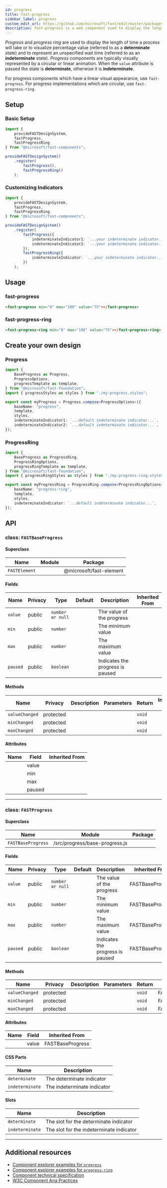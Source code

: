 ```yaml
---
id: progress
title: fast-progress
sidebar_label: progress
custom_edit_url: https://github.com/microsoft/fast/edit/master/packages/web-components/fast-foundation/src/progress/README.md
description: fast-progress is a web component used to display the length of time a process will take or to visualize percentage value.
---
```


*Progress* and *progress ring* are used to display the length of time a process will take or to visualize percentage value (referred to as a **determinate** state) and to represent an unspecified wait time (referred to as an **indeterminate** state). *Progress* components are typically visually represented by a circular or linear animation. When the `value` attribute is passed the state is **determinate**, otherwise it is **indeterminate**. 

For progress components which have a linear visual appearance, use `fast-progress`. For progress implementations which are circular, use `fast-progress-ring`.

## Setup

### Basic Setup

```ts
import {
    provideFASTDesignSystem,
    fastProgress,
    fastProgressRing
} from "@microsoft/fast-components";

provideFASTDesignSystem()
    .register(
        fastProgress(),
        fastProgressRing()
    );
```

### Customizing Indicators

```ts
import {
    provideFASTDesignSystem,
    fastProgress,
    fastProgressRing
} from "@microsoft/fast-components";

provideFASTDesignSystem()
    .register(
        fastProgress({
            indeterminateIndicator1: `...your indeterminate indicator...`,
            indeterminateIndicator2: `...your indeterminate indicator...`
        }),
        fastProgressRing({
            indeterminateIndicator: `...your indeterminate indicator...`
        })
    );
```

## Usage

### fast-progress

```html live
<fast-progress min="0" max="100" value="75"></fast-progress>
```

### fast-progress-ring

```html live
<fast-progress-ring min="0" max="100" value="75"></fast-progress-ring>
```

## Create your own design

### Progress

```ts
import {
    BaseProgress as Progress,
    ProgressOptions,
    progressTemplate as template,
} from "@microsoft/fast-foundation";
import { progressStyles as styles } from "./my-progress.styles";

export const myProgress = Progress.compose<ProgressOptions>({
    baseName: "progress",
    template,
    styles,
    indeterminateIndicator1: `...default indeterminate indicator...`,
    indeterminateIndicator2: `...default indeterminate indicator...`,
});
```

### ProgressRing

```ts
import {
    BaseProgress as ProgressRing,
    ProgressRingOptions,
    progressRingTemplate as template,
} from "@microsoft/fast-foundation";
import { progressRingStyles as styles } from "./my-progress-ring.styles";

export const myProgressRing = ProgressRing.compose<ProgressRingOptions>({
    baseName: "progress-ring",
    template,
    styles,
    indeterminateIndicator: `...default indeterminate indicator...`,
});
```

## API



### class: `FASTBaseProgress`

#### Superclass

| Name          | Module | Package                 |
| ------------- | ------ | ----------------------- |
| `FASTElement` |        | @microsoft/fast-element |

#### Fields

| Name     | Privacy | Type             | Default | Description                      | Inherited From |
| -------- | ------- | ---------------- | ------- | -------------------------------- | -------------- |
| `value`  | public  | `number or null` |         | The value of the progress        |                |
| `min`    | public  | `number`         |         | The minimum value                |                |
| `max`    | public  | `number`         |         | The maximum value                |                |
| `paused` | public  | `boolean`        |         | Indicates the progress is paused |                |

#### Methods

| Name           | Privacy   | Description | Parameters | Return | Inherited From |
| -------------- | --------- | ----------- | ---------- | ------ | -------------- |
| `valueChanged` | protected |             |            | `void` |                |
| `minChanged`   | protected |             |            | `void` |                |
| `maxChanged`   | protected |             |            | `void` |                |

#### Attributes

| Name | Field  | Inherited From |
| ---- | ------ | -------------- |
|      | value  |                |
|      | min    |                |
|      | max    |                |
|      | paused |                |

<hr/>



### class: `FASTProgress`

#### Superclass

| Name               | Module                         | Package |
| ------------------ | ------------------------------ | ------- |
| `FASTBaseProgress` | /src/progress/base-progress.js |         |

#### Fields

| Name     | Privacy | Type             | Default | Description                      | Inherited From   |
| -------- | ------- | ---------------- | ------- | -------------------------------- | ---------------- |
| `value`  | public  | `number or null` |         | The value of the progress        | FASTBaseProgress |
| `min`    | public  | `number`         |         | The minimum value                | FASTBaseProgress |
| `max`    | public  | `number`         |         | The maximum value                | FASTBaseProgress |
| `paused` | public  | `boolean`        |         | Indicates the progress is paused | FASTBaseProgress |

#### Methods

| Name           | Privacy   | Description | Parameters | Return | Inherited From   |
| -------------- | --------- | ----------- | ---------- | ------ | ---------------- |
| `valueChanged` | protected |             |            | `void` | FASTBaseProgress |
| `minChanged`   | protected |             |            | `void` | FASTBaseProgress |
| `maxChanged`   | protected |             |            | `void` | FASTBaseProgress |

#### Attributes

| Name | Field | Inherited From   |
| ---- | ----- | ---------------- |
|      | value | FASTBaseProgress |

#### CSS Parts

| Name            | Description                 |
| --------------- | --------------------------- |
| `determinate`   | The determinate indicator   |
| `indeterminate` | The indeterminate indicator |

#### Slots

| Name            | Description                              |
| --------------- | ---------------------------------------- |
| `determinate`   | The slot for the determinate indicator   |
| `indeterminate` | The slot for the indeterminate indicator |

<hr/>


## Additional resources

* [Component explorer examples for `progress`](https://explore.fast.design/components/fast-progress)
* [Component explorer examples for `progress-ring`](https://explore.fast.design/components/fast-progress-ring)
* [Component technical specification](https://github.com/microsoft/fast/blob/master/packages/web-components/fast-foundation/src/progress/progress.spec.md)
* [W3C Component Aria Practices](https://www.w3.org/TR/wai-aria/#progressbar)